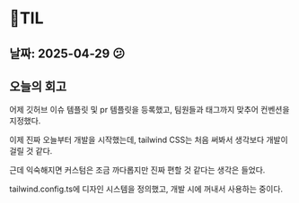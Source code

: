 # 🧾TIL

## 날짜: 2025-04-29 😕

## 오늘의 회고

어제 깃허브 이슈 템플릿 및 pr 템플릿을 등록했고, 팀원들과 태그까지 맞추어 컨벤션을 지정했다.

이제 진짜 오늘부터 개발을 시작했는데, tailwind CSS는 처음 써봐서 생각보다 개발이 걸릴 것 같다.

근데 익숙해지면 커스텀은 조금 까다롭지만 진짜 편할 것 같다는 생각은 들었다.

tailwind.config.ts에 디자인 시스템을 정의했고, 개발 시에 꺼내서 사용하는 중이다.
